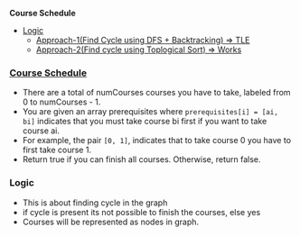 **Course Schedule**
- [Logic](#l)
  - [Approach-1(Find Cycle using DFS + Backtracking) => TLE]()
  - [Approach-2(Find cycle using Toplogical Sort) => Works](/DS_Questions/Data_Structures/Graphs/Toplogical_Sort/)

### [Course Schedule](https://leetcode.com/problems/course-schedule/)
- There are a total of numCourses courses you have to take, labeled from 0 to numCourses - 1. 
- You are given an array prerequisites where `prerequisites[i] = [ai, bi]` indicates that you must take course bi first if you want to take course ai.
- For example, the pair `[0, 1]`, indicates that to take course 0 you have to first take course 1.
- Return true if you can finish all courses. Otherwise, return false.

<a name=l></a>
### Logic
- This is about finding cycle in the graph
- if cycle is present its not possible to finish the courses, else yes
- Courses will be represented as nodes in graph.
